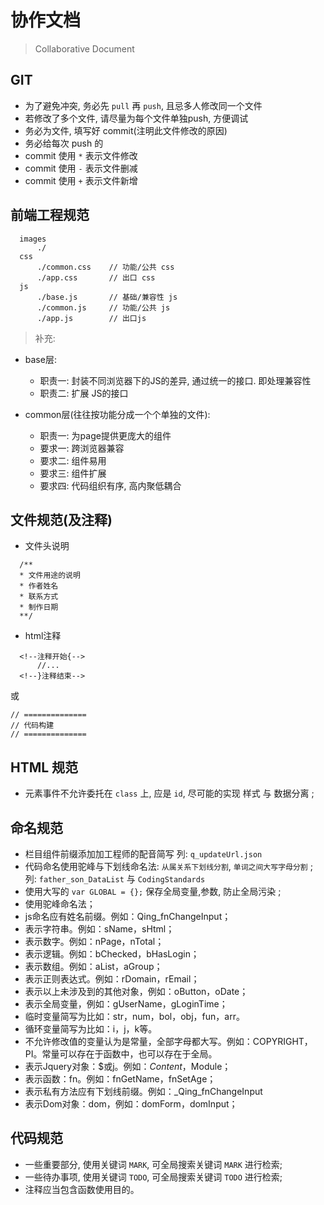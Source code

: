 
# 协作文档

> Collaborative Document


## GIT
- 为了避免冲突, 务必先 `pull` 再 `push`, 且忌多人修改同一个文件
- 若修改了多个文件, 请尽量为每个文件单独push, 方便调试
- 务必为文件, 填写好 commit(注明此文件修改的原因)
- 务必给每次 push 的
- commit 使用 `*` 表示文件修改
- commit 使用 `-` 表示文件删减
- commit 使用 `+` 表示文件新增


## 前端工程规范
```
  images
      ./
  css
      ./common.css    // 功能/公共 css
      ./app.css       // 出口 css
  js  
      ./base.js       // 基础/兼容性 js
      ./common.js     // 功能/公共 js
      ./app.js        // 出口js
```

> 补充:

- base层:
  - 职责一: 封装不同浏览器下的JS的差异, 通过统一的接口. 即处理兼容性
  - 职责二: 扩展 JS的接口

- common层(往往按功能分成一个个单独的文件):
  - 职责一: 为page提供更庞大的组件
  - 要求一: 跨浏览器兼容
  - 要求二: 组件易用
  - 要求三: 组件扩展
  - 要求四: 代码组织有序, 高内聚低耦合

## 文件规范(及注释)
- 文件头说明
```
  /**
  * 文件用途的说明
  * 作者姓名
  * 联系方式
  * 制作日期
  **/
```

- html注释
```
  <!--注释开始{-->
      //...
  <!--}注释结束-->
```
或
```
// ==============
// 代码构建
// ==============
```

## HTML 规范
- 元素事件不允许委托在 `class` 上, 应是 `id`,  尽可能的实现 样式 与 数据分离 ;


## 命名规范
- 栏目组件前缀添加加工程师的配音简写 
  列: `q_updateUrl.json`
- 代码命名使用驼峰与下划线命名法: `从属关系下划线分割`, `单词之间大写字母分割` ; 
  列: `father_son_DataList` 与 `CodingStandards`
- 使用大写的 `var GLOBAL = {};` 保存全局变量,参数, 防止全局污染 ;
- 使用驼峰命名法；
- js命名应有姓名前缀。例如：Qing_fnChangeInput；
- 表示字符串。例如：sName，sHtml；
- 表示数字。例如：nPage，nTotal；
- 表示逻辑。例如：bChecked，bHasLogin；
- 表示数组。例如：aList，aGroup；
- 表示正则表达式。例如：rDomain，rEmail；
- 表示以上未涉及到的其他对象，例如：oButton，oDate；
- 表示全局变量，例如：gUserName，gLoginTime；
- 临时变量简写为比如：str，num，bol，obj，fun，arr。
- 循环变量简写为比如：i，j，k等。
- 不允许修改值的变量认为是常量，全部字母都大写。例如：COPYRIGHT，PI。常量可以存在于函数中，也可以存在于全局。
- 表示Jquery对象：\$或j。例如：$Content，$Module；
- 表示函数：fn。例如：fnGetName，fnSetAge；
- 表示私有方法应有下划线前缀。例如：_Qing_fnChangeInput
- 表示Dom对象：dom，例如：domForm，domInput；


## 代码规范
- 一些重要部分, 使用关键词 `MARK`, 可全局搜索关键词 `MARK` 进行检索;
- 一些待办事项, 使用关键词 `TODO`, 可全局搜索关键词 `TODO` 进行检索;
- 注释应当包含函数使用目的。
